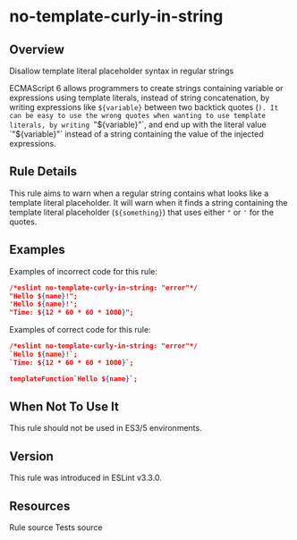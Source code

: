 
# no-template-curly-in-string
## Overview
Disallow template literal placeholder syntax in regular strings



ECMAScript 6 allows programmers to create strings containing variable or expressions using template literals, instead of string concatenation, by writing expressions like `${variable}` between two backtick quotes (`). It can be easy to use the wrong quotes when wanting to use template literals, by writing `"${variable}"`, and end up with the literal value `"${variable}"` instead of a string containing the value of the injected expressions.
## Rule Details
This rule aims to warn when a regular string contains what looks like a template literal placeholder. It will warn when it finds a string containing the template literal placeholder (`${something}`) that uses either `"` or `'` for the quotes.
## Examples
Examples of incorrect code for this rule:


```json
/*eslint no-template-curly-in-string: "error"*/
"Hello ${name}!";
'Hello ${name}!';
"Time: ${12 * 60 * 60 * 1000}";
```
Examples of correct code for this rule:


```json
/*eslint no-template-curly-in-string: "error"*/
`Hello ${name}!`;
`Time: ${12 * 60 * 60 * 1000}`;

templateFunction`Hello ${name}`;
```
## When Not To Use It
This rule should not be used in ES3/5 environments.
## Version
This rule was introduced in ESLint v3.3.0.
## Resources

Rule source 
Tests source 

